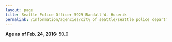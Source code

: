```yaml
---
layout: page
title: Seattle Police Officer 5929 Randall W. Huserik
permalink: /information/agencies/city_of_seattle/seattle_police_department/copbook/5929/
---
```


**Age as of Feb. 24, 2016:** 50.0
